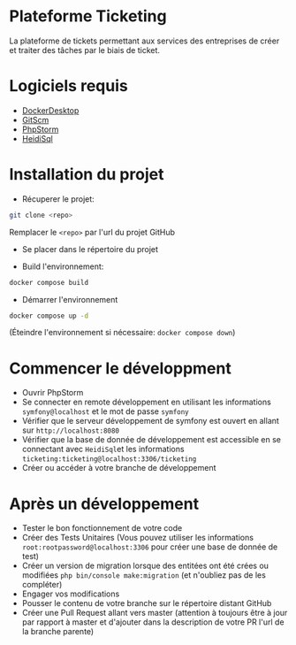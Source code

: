 # Plateforme Ticketing
La plateforme de tickets permettant aux services des entreprises de créer et traiter des tâches par le biais de ticket.

# Logiciels requis
- [DockerDesktop](https://docs.docker.com/desktop/install/windows-install/)
- [GitScm](https://git-scm.com/)
- [PhpStorm](https://www.jetbrains.com/phpstorm/)
- [HeidiSql](https://www.heidisql.com/download.php)

# Installation du projet
- Récuperer le projet:
```sh
git clone <repo>
```
Remplacer le `<repo>` par l'url du projet GitHub
- Se placer dans le répertoire du projet

- Build l'environnement:
```sh
docker compose build
```
- Démarrer l'environnement
```sh
docker compose up -d
```
(Éteindre l'environnement si nécessaire: `docker compose down`)

# Commencer le développment
- Ouvrir PhpStorm
- Se connecter en remote développement en utilisant les informations `symfony@localhost` et le mot de passe `symfony`
- Vérifier que le serveur développement de symfony est ouvert en allant sur `http://localhost:8080`
- Vérifier que la base de donnée de développement est accessible en se connectant avec `HeidiSql`et les informations `ticketing:ticketing@localhost:3306/ticketing`
- Créer ou accéder à votre branche de développement

# Après un développement
- Tester le bon fonctionnement de votre code
- Créer des Tests Unitaires
(Vous pouvez utiliser les informations `root:rootpassword@localhost:3306` pour créer une base de donnée de test)
- Créer un version de migration lorsque des entitées ont été crées ou modifiées `php bin/console make:migration` (et n'oubliez pas de les compléter)
- Engager vos modifications
- Pousser le contenu de votre branche sur le répertoire distant GitHub
- Créer une Pull Request allant vers master (attention à toujours être à jour par rapport à master et d'ajouter dans la description de votre PR l'url de la branche parente)
